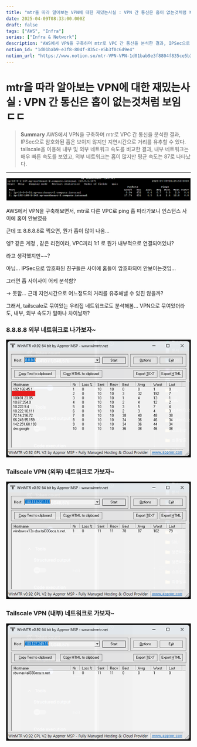 ```yaml
---
title: "mtr을 따라 알아보는 VPN에 대한 재밌는사실 : VPN 간 통신은 홉이 없는것처럼 보임 ㄷㄷ"
date: 2025-04-09T08:33:00.000Z
draft: false
tags: ["AWS", "Infra"]
series: ["Infra & Network"]
description: "AWS에서 VPN을 구축하며 mtr로 VPC 간 통신을 분석한 결과, IPSec으로 암호화된 홉은 보이지 않지만 지연시간으로 거리를 유추할 수 있다. tailscale을 이용해 내부 및 외부 네트워크 속도를 비교한 결과, 내부 네트워크는 매우 빠른 속도를 보였고, 외부 네트워크는 홉이 많지만 평균 속도는 87로 나타났다."
notion_id: "1d01bab9-e3f8-804f-835c-e5b3f0c6d9e4"
notion_url: "https://www.notion.so/mtr-VPN-VPN-1d01bab9e3f8804f835ce5b3f0c6d9e4"
---
```


# mtr을 따라 알아보는 VPN에 대한 재밌는사실 : VPN 간 통신은 홉이 없는것처럼 보임 ㄷㄷ

> **Summary**
> AWS에서 VPN을 구축하며 mtr로 VPC 간 통신을 분석한 결과, IPSec으로 암호화된 홉은 보이지 않지만 지연시간으로 거리를 유추할 수 있다. tailscale을 이용해 내부 및 외부 네트워크 속도를 비교한 결과, 내부 네트워크는 매우 빠른 속도를 보였고, 외부 네트워크는 홉이 많지만 평균 속도는 87로 나타났다.

---

![Image](image_02ea86e0b3a8.png)

AWS에서 VPN을 구축해보면서, mtr로 다른 VPC로 ping 홉 따라가보니 인스턴스 사이에 홉이 안보였음

근데 또 8.8.8.8로 찍으면, 뭔가 홉이 많이 나옴…

엥? 같은 계정 , 같은 리전이라, VPC끼리 1:1 로 뭔가 내부적으로 연결되어있나?

라고 생각했지만~~?

아님… IPSec으로 암호화된 친구들은 사이에 홉들이 암호화되어 안보이는것임…

그러면 홉 사이사이 어케 분석함?

→ 못함… 근데 지연시간으로 어느정도의 거리를 유추해낼 수 있진 않을까?


그래서, tailscale로 묶여있는 우리집 네트워크로도 분석해봄… VPN으로 묶여있더라도, 내부, 외부 속도가 얼마나 차이날까?

### 8.8.8.8 외부 네트워크로 나가보자~

![Image](image_6e1137cdf2f1.png)

### Tailscale VPN (외부) 네트워크로 가보자~

![Image](image_ed87366cf389.png)

### Tailscale VPN (내부) 네트워크로 가보자~

![Image](image_49ac00048dc8.png)

